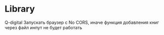 # Library
Q-digital
Запускать браузер с No CORS, иначе функция добавления книг через файл инпут не будет работать
